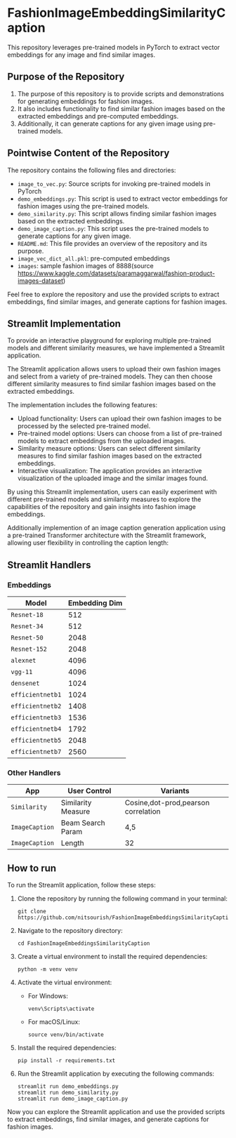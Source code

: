 # FashionImageEmbeddingSimilarityCaption

This repository leverages pre-trained models in PyTorch to extract vector embeddings for any image and find similar images.

## Purpose of the Repository
1) The purpose of this repository is to provide scripts and demonstrations for generating embeddings for fashion images.
2) It also includes functionality to find similar fashion images based on the extracted embeddings and pre-computed embeddings.
3) Additionally, it can generate captions for any given image using pre-trained models.


## Pointwise Content of the Repository
The repository contains the following files and directories:

- `image_to_vec.py`: Source scripts for invoking pre-trained models in PyTorch 
- `demo_embeddings.py`: This script is used to extract vector embeddings for fashion images using the pre-trained models.
- `demo_similarity.py`: This script allows finding similar fashion images based on the extracted embeddings.
- `demo_image_caption.py`: This script uses the pre-trained models to generate captions for any given image.
- `README.md`: This file provides an overview of the repository and its purpose.
- `image_vec_dict_all.pkl`: pre-computed embeddings
- `images`: sample fashion images of 8888(source https://www.kaggle.com/datasets/paramaggarwal/fashion-product-images-dataset)

Feel free to explore the repository and use the provided scripts to extract embeddings, find similar images, and generate captions for fashion images.


## Streamlit Implementation
To provide an interactive playground for exploring multiple pre-trained models and different similarity measures, we have implemented a Streamlit application.

The Streamlit application allows users to upload their own fashion images and select from a variety of pre-trained models. They can then choose different similarity measures to find similar fashion images based on the extracted embeddings.

The implementation includes the following features:
- Upload functionality: Users can upload their own fashion images to be processed by the selected pre-trained model.
- Pre-trained model options: Users can choose from a list of pre-trained models to extract embeddings from the uploaded images.
- Similarity measure options: Users can select different similarity measures to find similar fashion images based on the extracted embeddings.
- Interactive visualization: The application provides an interactive visualization of the uploaded image and the similar images found.

By using this Streamlit implementation, users can easily experiment with different pre-trained models and similarity measures to explore the capabilities of the repository and gain insights into fashion image embeddings.

Additionally implemention of an image caption generation application using a pre-trained Transformer architecture with the Streamlit framework, allowing user flexibility in controlling the caption length:

## Streamlit Handlers

### Embeddings

| Model           | Embedding Dim |
|-----------------|---------------|
| `Resnet-18`     | 512           |
| `Resnet-34`     | 512           |
| `Resnet-50`     | 2048          |
| `Resnet-152`    | 2048          |
| `alexnet`       | 4096          |
| `vgg-11`        | 4096          |
| `densenet`      | 1024          |
| `efficientnetb1`| 1024          |
| `efficientnetb2`| 1408          |
| `efficientnetb3`| 1536          |
| `efficientnetb4`| 1792          |
| `efficientnetb5`| 2048          |
| `efficientnetb7`| 2560          |

### Other Handlers

| App           | User Control        |            Variants               |
|---------------|---------------------|-----------------------------------|
| `Similarity`  | Similarity Measure  |Cosine,dot-prod,pearson correlation|
| `ImageCaption`| Beam Search Param   |       4,5                         |
| `ImageCaption`| Length              |        32                         |


## How to run

To run the Streamlit application, follow these steps:

1. Clone the repository by running the following command in your terminal:
    ```
    git clone https://github.com/nitsourish/FashionImageEmbeddingsSimilarityCaption.git
    ```

2. Navigate to the repository directory:
    ```
    cd FashionImageEmbeddingsSimilarityCaption
    ```

3. Create a virtual environment to install the required dependencies:
    ```
    python -m venv venv
    ```

4. Activate the virtual environment:
    - For Windows:
      ```
      venv\Scripts\activate
      ```
    - For macOS/Linux:
      ```
      source venv/bin/activate
      ```

5. Install the required dependencies:
    ```
    pip install -r requirements.txt
    ```

6. Run the Streamlit application by executing the following commands:
    ```
    streamlit run demo_embeddings.py
    streamlit run demo_similarity.py
    streamlit run demo_image_caption.py
    ```

Now you can explore the Streamlit application and use the provided scripts to extract embeddings, find similar images, and generate captions for fashion images.




